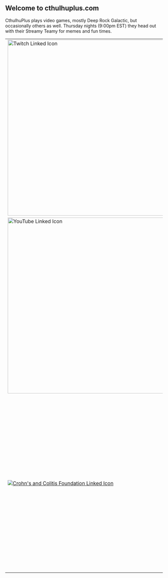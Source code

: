 ## Welcome to cthulhuplus.com

CthulhuPlus plays video games, mostly Deep Rock Galactic, but occasionally others as well. Thursday nights (9:00pm EST) they head out with their Streamy Teamy for memes and fun times.

<table width=100% align=center>
  <tr>
    <td><a href="https://twitch.tv/cthulhuplus"><img alt="Twitch Linked Icon" src="https://image.flaticon.com/icons/png/512/356/356001.png" width="560"></a></td>
    <td><div id="twitch-embed"></div><script src="https://player.twitch.tv/js/embed/v1.js"></script><script type="text/javascript">  new Twitch.Player("twitch-embed", {    width: 560,    height: 315,    channel: "cthulhuplus"  });</script></td>
  </tr>
  <tr>
    <td><a href="https://youtube.com/cthulhuplus"><img alt="YouTube Linked Icon" src="https://image.flaticon.com/icons/png/512/187/187209.png" width="560"</a></td>
    <td><iframe width="560" height="315" src="https://www.youtube.com/embed/pu6Cdz1FeNQ" title="YouTube video player" frameborder="0" allow="accelerometer; clipboard-write; encrypted-media; gyroscope; picture-in-picture" allowfullscreen></iframe></td>
  </tr>
  <tr>
    <td><a href="https://www.crohnscolitisfoundation.org/"><img alt="Crohn's and Colitis Foundation Linked Icon" src="https://receptrx.com/wp-content/uploads/2019/02/crohns_colitis_foundation_logo.png"></a></td>
    <td><a href="https://donate.tiltify.com/crohns-and-colitis-foundation"><img alt="Donate to the Crohn's and Colitis Foundation" src="https://www.nfcr.org/wp-content/uploads/2020/12/Tiltify-Logo-for-download.png" width="560"</a></td>
  </tr>
</table>
